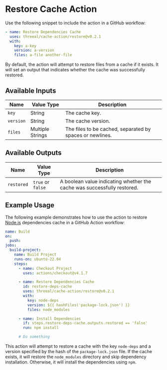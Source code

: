 # Restore Cache Action

Use the following snippet to include the action in a GitHub workflow:

```yaml
- name: Restore Dependencies Cache
  uses: threeal/cache-action/restore@v0.2.1
  with:
    key: a-key
    version: a-version
    files: a-file another-file
```

By default, the action will attempt to restore files from a cache if it exists. It will set an output that indicates whether the cache was successfully restored.

## Available Inputs

| Name      | Value Type       | Description                                              |
| --------- | ---------------- | -------------------------------------------------------- |
| `key`     | String           | The cache key.                                           |
| `version` | String           | The cache version.                                       |
| `files`   | Multiple Strings | The files to be cached, separated by spaces or newlines. |

## Available Outputs

| Name       | Value Type        | Description                                                             |
| ---------- | ----------------- | ----------------------------------------------------------------------- |
| `restored` | `true` or `false` | A boolean value indicating whether the cache was successfully restored. |

## Example Usage

The following example demonstrates how to use the action to restore [Node.js](https://nodejs.org/) dependencies cache in a GitHub Action workflow:

```yaml
name: Build
on:
  push:
jobs:
  build-project:
    name: Build Project
    runs-on: ubuntu-22.04
    steps:
      - name: Checkout Project
        uses: actions/checkout@v4.1.7

      - name: Restore Dependencies Cache
        id: restore-deps-cache
        uses: threeal/cache-action/restore@v0.2.1
        with:
          key: node-deps
          version: ${{ hashFiles('package-lock.json') }}
          files: node_modules

      - name: Install Dependencies
        if: steps.restore-deps-cache.outputs.restored == 'false'
        run: npm install

      # Do something
```

This action will attempt to restore a cache with the key `node-deps` and a version specified by the hash of the `package-lock.json` file. If the cache exists, it will restore the `node_modules` directory and skip dependency installation. Otherwise, it will install the dependencies using `npm`.
